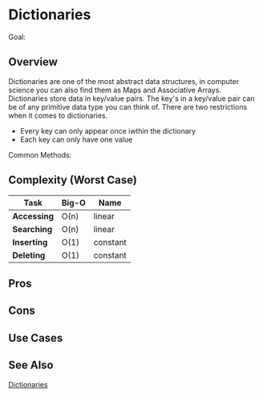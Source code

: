 # Dictionaries

Goal: 

## Overview

Dictionaries are one of the most abstract data structures, in computer science you can also find them as Maps and Associative Arrays. Dictionaries store data in key/value pairs. The key's  in a key/value pair can be of any primitive data type you can think of. There are two restrictions when it comes to dictionaries. 
- Every key can only appear once iwthin the dictionary
- Each key can only have one value

Common Methods: 

## Complexity (Worst Case)

Task  | Big-O | Name |
------| ----- | ----- |
**Accessing** | O(n) | linear | 
**Searching** | O(n) | linear |  
**Inserting** | O(1) | constant |
**Deleting**  | O(1) | constant |

## Pros 

## Cons

## Use Cases

## See Also

[Dictionaries](https://en.wikipedia.org/wiki/Associative_arrays)

